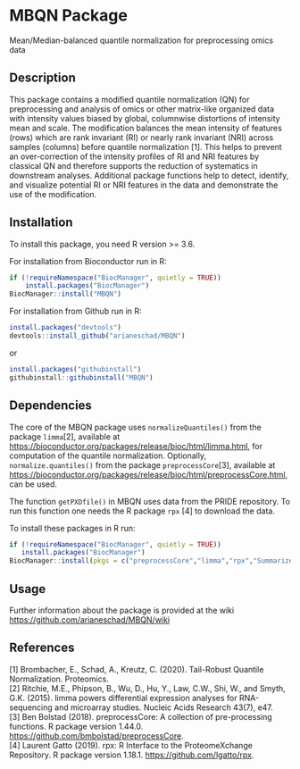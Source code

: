 
<!-- README.md is generated from README.Rmd. Please edit that file -->

# MBQN Package

Mean/Median-balanced quantile normalization for preprocessing omics data

## Description

This package contains a modified quantile normalization (QN) for
preprocessing and analysis of omics or other matrix-like organized data
with intensity values biased by global, columnwise distortions of
intensity mean and scale. The modification balances the mean intensity
of features (rows) which are rank invariant (RI) or nearly rank
invariant (NRI) across samples (columns) before quantile normalization
\[1\]. This helps to prevent an over-correction of the intensity
profiles of RI and NRI features by classical QN and therefore supports
the reduction of systematics in downstream analyses. Additional package
functions help to detect, identify, and visualize potential RI or NRI
features in the data and demonstrate the use of the modification.

## Installation

To install this package, you need R version \>= 3.6.

For installation from Bioconductor run in R:

``` r
if (!requireNamespace("BiocManager", quietly = TRUE))
    install.packages("BiocManager")
BiocManager::install("MBQN")
```

For installation from Github run in R:

``` r
install.packages("devtools")
devtools::install_github("arianeschad/MBQN")
```

or

``` r
install.packages("githubinstall")
githubinstall::githubinstall("MBQN")
```

## Dependencies

The core of the MBQN package uses `normalizeQuantiles()` from the
package `limma`\[2\], available at
<https://bioconductor.org/packages/release/bioc/html/limma.html>, for
computation of the quantile normalization. Optionally,
`normalize.quantiles()` from the package `preprocessCore`\[3\],
available at
<https://bioconductor.org/packages/release/bioc/html/preprocessCore.html>,
can be used. <br/>

The function `getPXDfile()` in MBQN uses data from the PRIDE repository.
To run this function one needs the R package `rpx` \[4\] to download the
data. <br/>

To install these packages in R run: <br/>

``` r
if (!requireNamespace("BiocManager", quietly = TRUE))
   install.packages("BiocManager")
BiocManager::install(pkgs = c("preprocessCore","limma","rpx","SummarizedExperiment"))
```

## Usage

Further information about the package is provided at the wiki <br/>
<https://github.com/arianeschad/MBQN/wiki>

## References

\[1\] Brombacher, E., Schad, A., Kreutz, C. (2020). Tail-Robust Quantile
Normalization. Proteomics. <br/> \[2\] Ritchie, M.E., Phipson, B., Wu, D.,
Hu, Y., Law, C.W., Shi, W., and Smyth, G.K. (2015). limma powers
differential expression analyses for RNA-sequencing and microarray
studies. Nucleic Acids Research 43(7), e47. <br/> \[3\] Ben Bolstad
(2018). preprocessCore: A collection of pre-processing functions. R
package version 1.44.0. <https://github.com/bmbolstad/preprocessCore>.
<br/> \[4\] Laurent Gatto (2019). rpx: R Interface to the
ProteomeXchange Repository. R package version 1.18.1.
<https://github.com/lgatto/rpx>.

